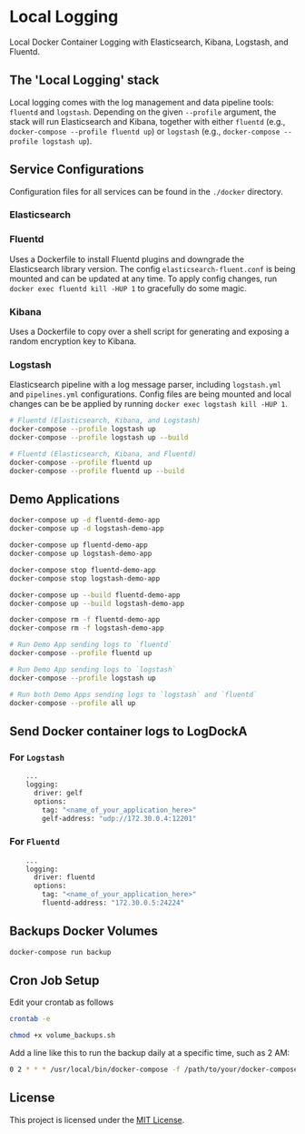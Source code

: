 # Local Logging
Local Docker Container Logging with Elasticsearch, Kibana, Logstash, and Fluentd.

## The 'Local Logging' stack
Local logging comes with the log management and data pipeline tools: `fluentd` and `logstash`.
Depending on the given `--profile` argument, the stack will run Elasticsearch and Kibana,
together with either `fluentd` (e.g., `docker-compose --profile fluentd up`)
or `logstash` (e.g., `docker-compose --profile logstash up`).

## Service Configurations
Configuration files for all services can be found in the `./docker` directory.

### Elasticsearch
### Fluentd
Uses a Dockerfile to install Fluentd plugins and downgrade the Elasticsearch library version.
The config `elasticsearch-fluent.conf` is being mounted and can be updated at any time. To apply config changes,
run `docker exec fluentd kill -HUP 1` to gracefully do some magic.

### Kibana
Uses a Dockerfile to copy over a shell script for generating and exposing a random encryption key to Kibana. 

### Logstash
Elasticsearch pipeline with a log message parser, including `logstash.yml` and `pipelines.yml` configurations.
Config files are being mounted and local changes can be be applied by running `docker exec logstash kill -HUP 1`.


```bash
# Fluentd (Elasticsearch, Kibana, and Logstash)
docker-compose --profile logstash up
docker-compose --profile logstash up --build

# Fluentd (Elasticsearch, Kibana, and Fluentd)
docker-compose --profile fluentd up
docker-compose --profile fluentd up --build
```

## Demo Applications

```bash
docker-compose up -d fluentd-demo-app
docker-compose up -d logstash-demo-app

docker-compose up fluentd-demo-app
docker-compose up logstash-demo-app

docker-compose stop fluentd-demo-app
docker-compose stop logstash-demo-app

docker-compose up --build fluentd-demo-app
docker-compose up --build logstash-demo-app

docker-compose rm -f fluentd-demo-app
docker-compose rm -f logstash-demo-app
```

```bash
# Run Demo App sending logs to `fluentd`
docker-compose --profile fluentd up

# Run Demo App sending logs to `logstash`
docker-compose --profile logstash up

# Run both Demo Apps sending logs to `logstash` and `fluentd`
docker-compose --profile all up
```

## Send Docker container logs to LogDockA
### For `Logstash` 
```bash
    ...
    logging:
      driver: gelf
      options:
        tag: "<name_of_your_application_here>"
        gelf-address: "udp://172.30.0.4:12201"
```


### For `Fluentd` 
```bash
    ...
    logging:
      driver: fluentd
      options:
        tag: "<name_of_your_application_here>"
        fluentd-address: "172.30.0.5:24224"
```

## Backups Docker Volumes
```bash
docker-compose run backup
```

## Cron Job Setup
Edit your crontab as follows
```bash
crontab -e
```

```bash
chmod +x volume_backups.sh
```

Add a line like this to run the backup daily at a specific time, such as 2 AM:
```bash
0 2 * * * /usr/local/bin/docker-compose -f /path/to/your/docker-compose.yml run backup
```

## License
This project is licensed under the [MIT License](LICENSE).
